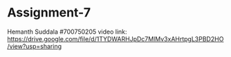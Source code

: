# Assignment-7
Hemanth Suddala #700750205
video link: https://drive.google.com/file/d/1TYDWARHJpDc7MlMv3xAHrtpgL3PBD2HO/view?usp=sharing

